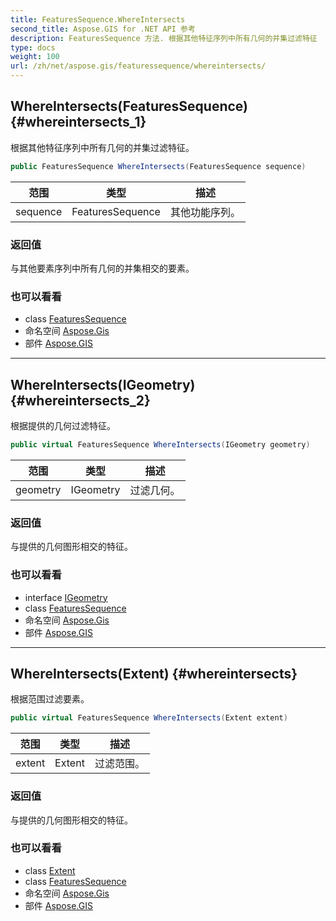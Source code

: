 ```yaml
---
title: FeaturesSequence.WhereIntersects
second_title: Aspose.GIS for .NET API 参考
description: FeaturesSequence 方法. 根据其他特征序列中所有几何的并集过滤特征
type: docs
weight: 100
url: /zh/net/aspose.gis/featuressequence/whereintersects/
---
```

## WhereIntersects(FeaturesSequence) {#whereintersects_1}

根据其他特征序列中所有几何的并集过滤特征。

```csharp
public FeaturesSequence WhereIntersects(FeaturesSequence sequence)
```

| 范围 | 类型 | 描述 |
| --- | --- | --- |
| sequence | FeaturesSequence | 其他功能序列。 |

### 返回值

与其他要素序列中所有几何的并集相交的要素。

### 也可以看看

* class [FeaturesSequence](../)
* 命名空间 [Aspose.Gis](../../featuressequence/)
* 部件 [Aspose.GIS](../../../)

---

## WhereIntersects(IGeometry) {#whereintersects_2}

根据提供的几何过滤特征。

```csharp
public virtual FeaturesSequence WhereIntersects(IGeometry geometry)
```

| 范围 | 类型 | 描述 |
| --- | --- | --- |
| geometry | IGeometry | 过滤几何。 |

### 返回值

与提供的几何图形相交的特征。

### 也可以看看

* interface [IGeometry](../../../aspose.gis.geometries/igeometry/)
* class [FeaturesSequence](../)
* 命名空间 [Aspose.Gis](../../featuressequence/)
* 部件 [Aspose.GIS](../../../)

---

## WhereIntersects(Extent) {#whereintersects}

根据范围过滤要素。

```csharp
public virtual FeaturesSequence WhereIntersects(Extent extent)
```

| 范围 | 类型 | 描述 |
| --- | --- | --- |
| extent | Extent | 过滤范围。 |

### 返回值

与提供的几何图形相交的特征。

### 也可以看看

* class [Extent](../../extent/)
* class [FeaturesSequence](../)
* 命名空间 [Aspose.Gis](../../featuressequence/)
* 部件 [Aspose.GIS](../../../)


